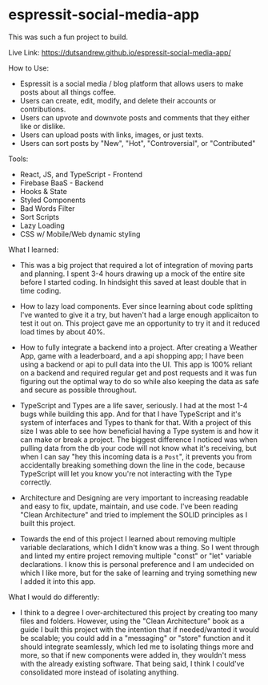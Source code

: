 # espressit-social-media-app

This was such a fun project to build.

Live Link: https://dutsandrew.github.io/espressit-social-media-app/

How to Use:
* Espressit is a social media / blog platform that allows users to make posts about all things coffee.
* Users can create, edit, modify, and delete their accounts or contributions.
* Users can upvote and downvote posts and comments that they either like or dislike.
* Users can upload posts with links, images, or just texts.
* Users can sort posts by "New", "Hot", "Controversial", or "Contributed"

Tools:
* React, JS, and TypeScript - Frontend
* Firebase BaaS - Backend
* Hooks & State
* Styled Components
* Bad Words Filter
* Sort Scripts
* Lazy Loading
* CSS w/ Mobile/Web dynamic styling

What I learned:
* This was a big project that required a lot of integration of moving parts and planning. I spent 3-4 hours drawing up a mock of the entire site before I started coding. In hindsight this saved at least double that in time coding.

* How to lazy load components. Ever since learning about code splitting I've wanted to give it a try, but haven't had a large enough applicaiton to test it out on. This project gave me an opportunity to try it and it reduced load times by about 40%.

* How to fully integrate a backend into a project. After creating a Weather App, game with a leaderboard, and a api shopping app; I have been using a backend or api to pull data into the UI. This app is 100% reliant on a backend and required regular get and post requests and it was fun figuring out the optimal way to do so while also keeping the data as safe and secure as possible throughout.

* TypeScript and Types are a life saver, seriously. I had at the most 1-4 bugs while building this app. And for that I have TypeScript and it's system of interfaces and Types to thank for that. With a project of this size I was able to see how beneficial having a Type system is and how it can make or break a project. The biggest difference I noticed was when pulling data from the db your code will not know what it's receiving, but when I can say "hey this incoming data is a `Post`", it prevents you from accidentally breaking something down the line in the code, because TypeScript will let you know you're not interacting with the Type correctly.

* Architecture and Designing are very important to increasing readable and easy to fix, update, maintain, and use code. I've been reading "Clean Architecture" and tried to implement the SOLID principles as I built this project.

* Towards the end of this project I learned about removing multiple variable declarations, which I didn't know was a thing. So I went through and linted my entire project removing multiple "const" or "let" variable declarations. I know this is personal preference and I am undecided on which I like more, but for the sake of learning and trying something new I added it into this app.

What I would do differently:
* I think to a degree I over-architectured this project by creating too many files and folders. However, using the "Clean Architecture" book as a guide I built this project with the intention that if needed/wanted it would be scalable; you could add in a "messaging" or "store" function and it should integrate seamlessly, which led me to isolating things more and more, so that if new components were added in, they wouldn't mess with the already existing software. That being said, I think I could've consolidated more instead of isolating anything.